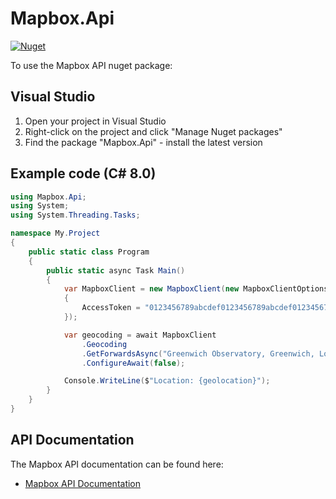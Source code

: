 # Mapbox.Api

[![Nuget](https://img.shields.io/nuget/v/Mapbox.Api)](https://www.nuget.org/packages/Mapbox.Api/)

To use the Mapbox API nuget package:

## Visual Studio

1.	Open your project in Visual Studio
2.  Right-click on the project and click "Manage Nuget packages"
3.  Find the package "Mapbox.Api" - install the latest version

## Example code (C# 8.0)

``` C#
using Mapbox.Api;
using System;
using System.Threading.Tasks;

namespace My.Project
{
	public static class Program
	{
		public static async Task Main()
		{
			var MapboxClient = new MapboxClient(new MapboxClientOptions
			{
				AccessToken = "0123456789abcdef0123456789abcdef01234567"
			});

			var geocoding = await MapboxClient
				.Geocoding
				.GetForwardsAsync("Greenwich Observatory, Greenwich, London")
				.ConfigureAwait(false);

			Console.WriteLine($"Location: {geolocation}");
		}
	}
}
````

## API Documentation

The Mapbox API documentation can be found here:

  - [Mapbox API Documentation](https://docs.mapbox.com/api)
